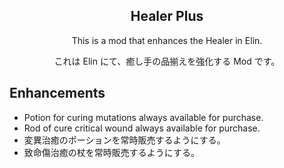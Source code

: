 <h2 align="center">
  Healer Plus
</h2>

<div align="center">
  <p>This is a mod that enhances the Healer in Elin.</p>
  <p>これは Elin にて、癒し手の品揃えを強化する Mod です。</p>
</div>

## Enhancements
* Potion for curing mutations always available for purchase.
* Rod of cure critical wound always available for purchase.
* 変異治癒のポーションを常時販売するようにする。
* 致命傷治癒の杖を常時販売するようにする。
